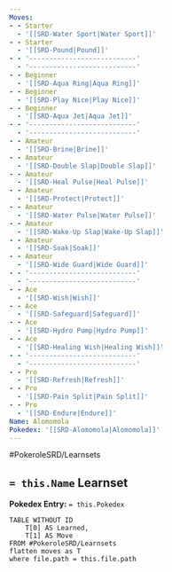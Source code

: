 ```yaml
---
Moves:
- - Starter
  - '[[SRD-Water Sport|Water Sport]]'
- - Starter
  - '[[SRD-Pound|Pound]]'
- - '---------------------------'
  - '---------------------------'
- - Beginner
  - '[[SRD-Aqua Ring|Aqua Ring]]'
- - Beginner
  - '[[SRD-Play Nice|Play Nice]]'
- - Beginner
  - '[[SRD-Aqua Jet|Aqua Jet]]'
- - '---------------------------'
  - '---------------------------'
- - Amateur
  - '[[SRD-Brine|Brine]]'
- - Amateur
  - '[[SRD-Double Slap|Double Slap]]'
- - Amateur
  - '[[SRD-Heal Pulse|Heal Pulse]]'
- - Amateur
  - '[[SRD-Protect|Protect]]'
- - Amateur
  - '[[SRD-Water Pulse|Water Pulse]]'
- - Amateur
  - '[[SRD-Wake-Up Slap|Wake-Up Slap]]'
- - Amateur
  - '[[SRD-Soak|Soak]]'
- - Amateur
  - '[[SRD-Wide Guard|Wide Guard]]'
- - '---------------------------'
  - '---------------------------'
- - Ace
  - '[[SRD-Wish|Wish]]'
- - Ace
  - '[[SRD-Safeguard|Safeguard]]'
- - Ace
  - '[[SRD-Hydro Pump|Hydro Pump]]'
- - Ace
  - '[[SRD-Healing Wish|Healing Wish]]'
- - '---------------------------'
  - '---------------------------'
- - Pro
  - '[[SRD-Refresh|Refresh]]'
- - Pro
  - '[[SRD-Pain Split|Pain Split]]'
- - Pro
  - '[[SRD-Endure|Endure]]'
Name: Alomomola
Pokedex: '[[SRD-Alomomola|Alomomola]]'
---
```


#PokeroleSRD/Learnsets

## `= this.Name` Learnset

**Pokedex Entry:** `= this.Pokedex`

```dataview
TABLE WITHOUT ID
    T[0] AS Learned,
    T[1] AS Move
FROM #PokeroleSRD/Learnsets
flatten moves as T
where file.path = this.file.path
```
